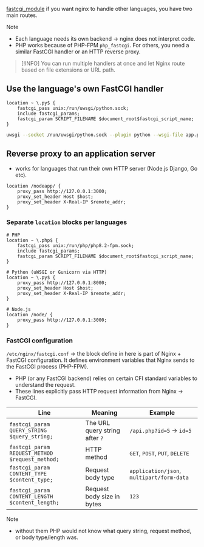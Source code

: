 [fastcgi_module](https://nginx.org/en/docs/http/ngx_http_fastcgi_module.html#fastcgi_split_path_info)
if you want nginx to handle other languages, you have two main routes.

> [!NOTE]
> - Each language needs its own backend -> nginx does not interpret code.
> - PHP works because of PHP-FPM `php_fastcgi`. For others, you need a similar FastCGI handler or an HTTP reverse proxy.

> [!INFO]
> You can run multiple handlers at once and let Nginx route based on file extensions or URL path.

## Use the language's own FastCGI handler
```nginx
location ~ \.py$ {
	fastcgi_pass unix:/run/uwsgi/python.sock;
	include fastcgi_params;
	fastcgi_param SCRIPT_FILENAME $document_root$fastcgi_script_name;
}
```

```bash
uwsgi --socket /run/uwsgi/python.sock --plugin python --wsgi-file app.py;
```

## Reverse proxy to an application server
- works for languages that run their own HTTP server (Node.js Django, Go etc).

```nginx
location /nodeapp/ {
	proxy_pass http://127.0.0.1:3000;
	proxy_set_header Host $host;
	proxy_set_header X-Real-IP $remote_addr;
}
```

### Separate `location` blocks per languages

```nginx
# PHP
location ~ \.php$ {
    fastcgi_pass unix:/run/php/php8.2-fpm.sock;
    include fastcgi_params;
    fastcgi_param SCRIPT_FILENAME $document_root$fastcgi_script_name;
}

# Python (uWSGI or Gunicorn via HTTP)
location ~ \.py$ {
    proxy_pass http://127.0.0.1:8000;
    proxy_set_header Host $host;
    proxy_set_header X-Real-IP $remote_addr;
}

# Node.js
location /node/ {
    proxy_pass http://127.0.0.1:3000;
}

```

### FastCGI configuration
`/etc/nginx/fastcgi.conf` -> the block define in here is part of Nginx + FastCGI configuration. It defines environment variables that Nginx sends to the FastCGI process (PHP-FPM).

- PHP (or any FastCGI backend) relies on certain CFI standard variables to understand the request.
- These lines explicitly pass HTTP request information from Nginx -> FastCGI.

|Line|Meaning|Example|
|---|---|---|
|`fastcgi_param QUERY_STRING $query_string;`|The URL query string after `?`|`/api.php?id=5` → `id=5`|
|`fastcgi_param REQUEST_METHOD $request_method;`|HTTP method|`GET`, `POST`, `PUT`, `DELETE`|
|`fastcgi_param CONTENT_TYPE $content_type;`|Request body type|`application/json`, `multipart/form-data`|
|`fastcgi_param CONTENT_LENGTH $content_length;`|Request body size in bytes|`123`|

> [!NOTE]
> - without them PHP would not know what query string, request method, or body type/length was.
